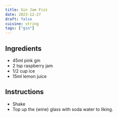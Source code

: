 ```yaml
---
title: Gin Jam Fizz
date: 2023-12-27
draft: false
cuisine: string
tags: ["gin"]
---
```


## Ingredients
- 45ml pink gin
- 2 tsp raspberry jam
- 1/2 cup ice
- 15ml lemon juice

## Instructions
- Shake
- Top up the (wine) glass with soda water to liking.

